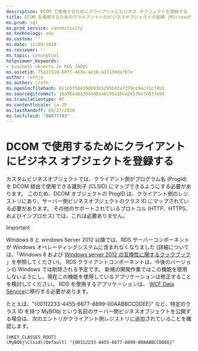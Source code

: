 ```yaml
---
description: DCOM で使用するためにクライアントにビジネス オブジェクトを登録する
title: DCOM を使用するためのクライアントへのビジネスオブジェクトの登録 |Microsoft Docs
ms.prod: sql
ms.prod_service: connectivity
ms.technology: ado
ms.custom: ''
ms.date: 11/09/2018
ms.reviewer: ''
ms.topic: conceptual
helpviewer_keywords:
- business objects in RDS [ADO]
ms.assetid: 75a21910-607f-463a-ae18-a17130dafb7e
author: rothja
ms.author: jroth
ms.openlocfilehash: 611ebf58419d893b5295bd2a7370cc9ac71c74b1
ms.sourcegitcommit: 18a98ea6a30d448aa6195e10ea2413be7e837e94
ms.translationtype: MT
ms.contentlocale: ja-JP
ms.lasthandoff: 08/27/2020
ms.locfileid: "88977793"
---
```

# <a name="registering-business-objects-on-the-client-for-use-with-dcom"></a>DCOM で使用するためにクライアントにビジネス オブジェクトを登録する
カスタムビジネスオブジェクトでは、クライアント側がプログラム名 (ProgId) を DCOM 経由で使用できる識別子 (CLSID) にマップできるようにする必要があります。 このため、DCOM オブジェクトの ProgID は、クライアント側のレジストリにあり、サーバー側ビジネスオブジェクトのクラス ID にマップされている必要があります。 その他のサポートされているプロトコル (HTTP、HTTPS、およびインプロセス) では、これは必要ありません。  
  
> [!IMPORTANT]
>  Windows 8 と windows Server 2012 以降では、RDS サーバーコンポーネントが Windows オペレーティングシステムに含まれなくなりました (詳細については、「Windows 8 および [Windows server 2012 の互換性に関するクックブック](https://www.microsoft.com/download/details.aspx?id=27416) 」を参照してください)。 RDS クライアントコンポーネントは、今後のバージョンの Windows では削除される予定です。 新規の開発作業ではこの機能を使用しないようにし、現在この機能を使用しているアプリケーションは修正することを検討してください。 RDS を使用するアプリケーションは、 [WCF Data Service](https://go.microsoft.com/fwlink/?LinkId=199565)に移行する必要があります。  
  
 たとえば、"{00112233-4455-6677-8899-00AABBCCDDEE}" など、特定のクラス ID を持つ MyBObj という名前のサーバー側ビジネスオブジェクトを公開する場合は、次のエントリがクライアント側レジストリに追加されていることを確認します。  
  
```console
[HKEY_CLASSES_ROOT]  
\MyBObj\Clsid\(Default) "{00112233-4455-6677-8899-00AABBCCDDEE}"  
```


